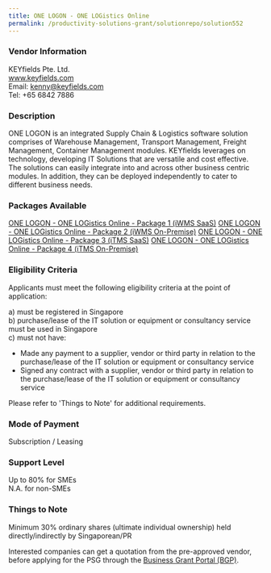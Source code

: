 ```yaml
---
title: ONE LOGON - ONE LOGistics Online
permalink: /productivity-solutions-grant/solutionrepo/solution552
---
```


### Vendor Information
KEYfields Pte. Ltd.<br>www.keyfields.com<br>Email: kenny@keyfields.com<br>Tel: +65 6842 7886

### Description

ONE LOGON is an integrated Supply Chain & Logistics software solution comprises of Warehouse Management, Transport Management, Freight Management, Container Management modules.
KEYfields leverages on technology, developing IT Solutions that are versatile and cost effective. The solutions can easily integrate into and across other business centric modules. In addition, they can be deployed independently to cater to different business needs.

### Packages Available

<a href='https://www.gobusiness.gov.sg/images/psg/KEYfields_Annex_3_Part_1.pdf' target='_blank'>ONE LOGON - ONE LOGistics Online - Package 1 (iWMS SaaS)</a>
<a href='https://www.gobusiness.gov.sg/images/psg/KEYfields_Annex_3_Part_2.pdf' target='_blank'>ONE LOGON - ONE LOGistics Online - Package 2 (iWMS On-Premise)</a>
<a href='https://www.gobusiness.gov.sg/images/psg/KEYfields_Annex_3_Part_3.pdf' target='_blank'>ONE LOGON - ONE LOGistics Online - Package 3 (iTMS SaaS)</a>
<a href='https://www.gobusiness.gov.sg/images/psg/KEYfields_Annex_3_Part_4.pdf' target='_blank'>ONE LOGON - ONE LOGistics Online - Package 4 (iTMS On-Premise)</a>

### Eligibility Criteria

Applicants must meet the following eligibility criteria at the point of application:

a) must be registered in Singapore <br>
b) purchase/lease of the IT solution or equipment or consultancy service must be used in Singapore <br>
c) must not have:
- Made any payment to a supplier, vendor or third party in relation to the purchase/lease of the IT solution or equipment or consultancy service
- Signed any contract with a supplier, vendor or third party in relation to the purchase/lease of the IT solution or equipment or consultancy service

Please refer to 'Things to Note' for additional requirements.

### Mode of Payment
Subscription / Leasing

### Support Level
Up to 80% for SMEs <br>
N.A. for non-SMEs

### Things to Note
Minimum 30% ordinary shares (ultimate individual ownership) held directly/indirectly by Singaporean/PR

Interested companies can get a quotation from the pre-approved vendor, before applying for the PSG through the <a target='_blank' href='https://www.businessgrants.gov.sg/'>Business Grant Portal (BGP)</a>.
